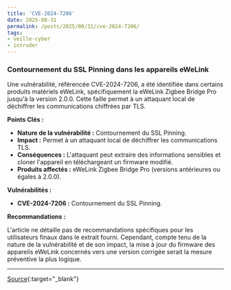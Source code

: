 ```yaml
---
title: 'CVE-2024-7206'
date: 2025-08-31
permalink: /posts/2025/08/31/cve-2024-7206/
tags:
- veille-cyber
- intruder
---
```

### Contournement du SSL Pinning dans les appareils eWeLink

Une vulnérabilité, référencée CVE-2024-7206, a été identifiée dans certains produits matériels eWeLink, spécifiquement la eWeLink Zigbee Bridge Pro jusqu'à la version 2.0.0. Cette faille permet à un attaquant local de déchiffrer les communications chiffrées par TLS.

**Points Clés :**

*   **Nature de la vulnérabilité :** Contournement du SSL Pinning.
*   **Impact :** Permet à un attaquant local de déchiffrer les communications TLS.
*   **Conséquences :** L'attaquant peut extraire des informations sensibles et cloner l'appareil en téléchargeant un firmware modifié.
*   **Produits affectés :** eWeLink Zigbee Bridge Pro (versions antérieures ou égales à 2.0.0).

**Vulnérabilités :**

*   **CVE-2024-7206 :** Contournement du SSL Pinning.

**Recommandations :**

L'article ne détaille pas de recommandations spécifiques pour les utilisateurs finaux dans le extrait fourni. Cependant, compte tenu de la nature de la vulnérabilité et de son impact, la mise à jour du firmware des appareils eWeLink concernés vers une version corrigée serait la mesure préventive la plus logique.

---
[Source](https://cvemon.intruder.io/cves/CVE-2024-7206){:target="_blank"}
